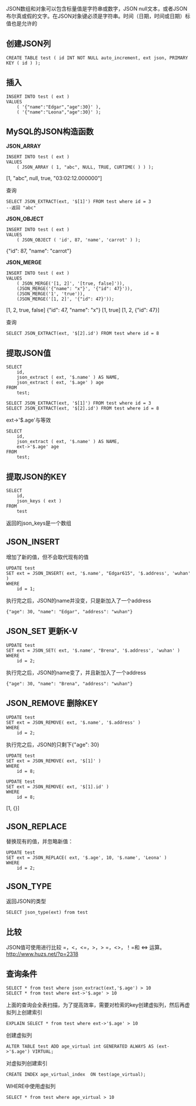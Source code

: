 JSON数组和对象可以包含标量值是字符串或数字，JSON null文本，或者JSON布尔真或假的文字。在JSON对象键必须是字符串。时间（日期，时间或日期）标值也是允许的

## 创建JSON列

```
CREATE TABLE test ( id INT NOT NULL auto_increment, ext json, PRIMARY KEY ( id ) );
```
## 插入
```
INSERT INTO test ( ext )
VALUES
	( '{"name":"Edgar","age":30}' ),
	( '{"name":"Leona","age":30}' );
```
## MySQL的JSON构造函数
**JSON_ARRAY**
```
INSERT INTO test ( ext )
VALUES
	( JSON_ARRAY ( 1, "abc", NULL, TRUE, CURTIME( ) ) );
```
[1, "abc", null, true, "03:02:12.000000"]

查询
```
SELECT JSON_EXTRACT(ext, '$[1]') FROM test where id = 3
--返回 "abc"
```

**JSON_OBJECT**
```
INSERT INTO test ( ext )
VALUES
	( JSON_OBJECT ( 'id', 87, 'name', 'carrot' ) );
```
{"id": 87, "name": "carrot"}

**JSON_MERGE**
```
INSERT INTO test ( ext )
VALUES
	( JSON_MERGE('[1, 2]', '[true, false]')),
	(JSON_MERGE('{"name": "x"}', '{"id": 47}')),
	(JSON_MERGE('1', 'true')),
	(JSON_MERGE('[1, 2]', '{"id": 47}'));
```
[1, 2, true, false]
{"id": 47, "name": "x"}
[1, true]
[1, 2, {"id": 47}]

查询
```
SELECT JSON_EXTRACT(ext, '$[2].id') FROM test where id = 8
```

## 提取JSON值
```
SELECT
	id,
	json_extract ( ext, '$.name' ) AS NAME,
	json_extract ( ext, '$.age' ) age 
FROM
	test;
	
SELECT JSON_EXTRACT(ext, '$[1]') FROM test where id = 3
SELECT JSON_EXTRACT(ext, '$[2].id') FROM test where id = 8
```
ext->'$.age'与等效
```
SELECT
	id,
	json_extract ( ext, '$.name' ) AS NAME,
	ext->'$.age' age
FROM
	test;
```
## 提取JSON的KEY
```
SELECT
	id,
	json_keys ( ext ) 
FROM
	test
```
返回的json_keys是一个数组
## JSON_INSERT
增加了新的值，但不会取代现有的值
```
UPDATE test 
SET ext = JSON_INSERT( ext, '$.name', "Edgar615", '$.address', 'wuhan' ) 
WHERE
	id = 1;
```
执行完之后，JSON的name并没变，只是新加入了一个address
```
{"age": 30, "name": "Edgar", "address": "wuhan"}
```
## JSON_SET 更新K-V
```
UPDATE test 
SET ext = JSON_SET( ext, '$.name', "Brena", '$.address', 'wuhan' ) 
WHERE
	id = 2;
```
执行完之后，JSON的name变了，并且新加入了一个address
```
{"age": 30, "name": "Brena", "address": "wuhan"}
```
## JSON_REMOVE 删除KEY
```
UPDATE test 
SET ext = JSON_REMOVE( ext, '$.name', '$.address' ) 
WHERE
	id = 2;
```
执行完之后，JSON的只剩下{"age": 30}
```
UPDATE test 
SET ext = JSON_REMOVE( ext, '$[1]' ) 
WHERE
	id = 8;
	
UPDATE test 
SET ext = JSON_REMOVE( ext, '$[1].id' ) 
WHERE
	id = 8;
```
[1, {}]

## JSON_REPLACE
替换现有的值，并忽略新值：
```
UPDATE test 
SET ext = JSON_REPLACE( ext, '$.age', 10, '$.name', 'Leona' ) 
WHERE
	id = 2;
```
## JSON_TYPE
返回JSON的类型
```
SELECT json_type(ext) from test
```


## 比较
JSON值可使用进行比较 =，<，<=，>，> =，<>，！=和 <=> 运算。 
http://www.huzs.net/?p=2318


## 查询条件
```
SELECT * from test where json_extract(ext,'$.age') > 10
SELECT * from test where ext->'$.age' > 10
```
上面的查询会全表扫描，为了提高效率，需要对检索的key创建虚拟列，然后再虚拟列上创建索引
```
EXPLAIN SELECT * from test where ext->'$.age' > 10
```
创建虚拟列
```
ALTER TABLE test ADD age_virtual int GENERATED ALWAYS AS (ext->'$.age') VIRTUAL;
```
对虚拟列创建索引
```
CREATE INDEX age_virtual_index  ON test(age_virtual);
```
WHERE中使用虚拟列
```
SELECT * from test where age_virtual > 10
```